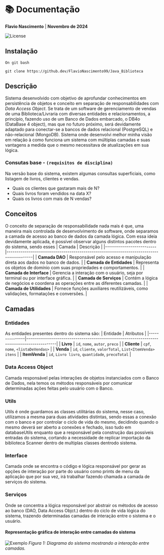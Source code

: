 # 📚 Documentação

**Flavio Nascimento** | **Novembro de 2024**

![License](https://img.shields.io/badge/license-MIT-blue)

## Instalação
  ```On git bash```

  ```git clone https://github.dev/FlavioNascimento99/Java_Biblioteca```

  
  
## Descrição
Sistema desenvolvido com objetivo de aprofundar conhecimentos em persistência de objetos e conceito em separação de responsabilidades com *Data Access Object*. Se trata de um software de gerenciamento de vendas de uma Biblioteca/Livraria com diversas entidades e relacionamentos, a princípio, fazendo uso de um Banco de Dados embarcado, o DB4o (DataBase 4 object), mas que no futuro próximo, será devidamente adaptado para conectar-se a bancos de dados relacional (PostgreSQL) e não-relacional (MongoDB). Sistema onde desenvolvi melhor minha visão em relação à como funciona um sistema com múltiplas camadas e suas vantagens a medida que o mesmo necessitava de atualizações em sua lógica.

### Consutas base - ```(requisitos de disciplina)```
Na versão base do sistema, existem algumas consultas superficiais, como listagem de livros, clientes e vendas.
  - Quais os clientes que gastaram mais de N?
  - Quais livros foram vendidos na data X?
  - Quais os livros com mais de N vendas?

## Conceitos
O conceito de separação de responsabilidade nada mais é que, uma maneira mais controlada de desenvolvimento de software, onde separamos a camada de acesso ao banco de dados da camada lógica. Com essa ideia devidamente aplicada, é possível observar alguns distintos pacotes dentro do sistema, sendo esses
| Camada                   | Descrição                                                                                 |
|--------------------------|-------------------------------------------------------------------------------------------|
| **Camada DAO**           | Responsável pelo acesso e manipulação direta aos dados no banco de dados.                 |
| **Camada de Entidades**  | Representa os objetos de domínio com suas propriedades e comportamentos.                  |
| **Camada de Interface**  | Gerencia a interação com o usuário, seja por terminal ou por interface gráfica.           |
| **Camada de Serviços**   | Contém a lógica de negócios e coordena as operações entre as diferentes camadas.          |
| **Camada de Utilidades** | Fornece funções auxiliares reutilizáveis, como validações, formatações e conversões.      |

## Camadas
### Entidades
As entidades presentes dentro do sistema são: 
| Entidade      | Atributos                                                                                   |
|---------------|---------------------------------------------------------------------------------------------|
| **Livro**     | `id`, `nome`, `autor`, `preco`                                                              |
| **Cliente**   | `cpf`, `nome`, `<listaDeVendas>`                                                            |
| **Venda**     | `id`, `cliente`, `valorTotal`, `List<ItemVenda> itens`                                      |
| **ItemVenda** | `id`, `Livro livro`, `quantidade`, `precoTotal`                                             |


### Data Access Object
Camada responsável pelas interações de objetos instanciados com o Banco de Dados, nela temos os métodos responsáveis por comunicar determinadas ações feitas pelo usuário com o Banco.

### Utils
Utils é onde guardamos as classes utilitárias do sistema, nesse caso, utilizamos a mesma para duas atividades distintas, sendo essas a conexão com o banco e por controlar o ciclo de vida do mesmo, decidindo quando o mesmo deverá ser aberto a conexões e fechado, isso tudo em databaseUtils enquanto que a responsável pela construção das possíveis entradas do sistema, cortando a necessidade de replicar importação da biblioteca Scanner dentro de multiplas classes dentrodo sistema.

### Interface
Camada onde se encontra o código e lógica responsável por gerar as opções de interação por parte do usuário como prints de menu da aplicação que por sua vez, irá trabalhar fazendo chamada a camada de serviços do sistema. 

### Serviços
Onde se concentra a lógica responsável por abstrair os métodos de acesso ao banco (DAO, Data Access Objct.) dentro do ciclo de vida lógica do sistema, trazendo determinadas camadas de interação entre o sistema e o usuário.

#### Representação gráfica de interação entre camadas do sistema
![Exemplo](image.png)
*Figura 1: Diagrama do sistema mostrando a interação entre camadas.*
